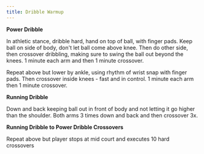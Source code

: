 ```yaml
---
title: Dribble Warmup
---
```

**P﻿ower Dribble**

I﻿n athletic stance, dribble hard, hand on top of ball, with finger pads. Keep ball on side of body, don't let ball come above knee.  Then do other side, then crossover dribbling, making sure to swing the ball out beyond the knees.  1 minute each arm and then 1 minute crossover.

R﻿epeat above but lower by ankle, using rhythm of wrist snap with finger pads.  Then crossover inside knees - fast and in control. 1 minute each arm then 1 minute crossover.

**R﻿unning Dribble**

D﻿own and back keeping ball out in front of body and not letting it go higher than the shoulder.  Both arms 3 times down and back and then crossover 3x.

**R﻿unning Dribble to Power Dribble Crossovers**

R﻿epeat above but player stops at mid court and executes 10 hard crossovers